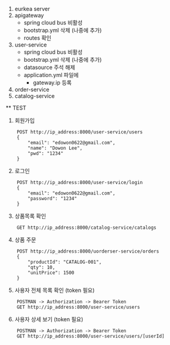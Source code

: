 1. eurkea server 
2. apigateway 
    - spring cloud bus 비활성 
    - bootstrap.yml 삭제 (나중에 추가)
    - routes 확인 
3. user-service
    - spring cloud bus 비활성 
    - bootstrap.yml 삭제 (나중에 추가)
    - datasource 주석 해제 
    - application.yml 파일에 
        - gateway.ip 등록
4. order-service
5. catalog-service

** TEST
1. 회원가입
```
    POST http://ip_address:8000/user-service/users
    {
        "email": "edowon0622@gmail.com",
        "name": "Dowon Lee",
        "pwd": "1234"
    }
```
2. 로그인
```
    POST http://ip_address:8000/user-service/login
    {
        "email": "edowon0622@gmail.com",
        "password": "1234"
    }
```
3. 상품목록 확인
```
    GET http://ip_address:8000/catalog-service/catalogs
```
4. 상품 주문
```
    POST http://ip_address:8000/uorderser-service/orders
    {
        "productId": "CATALOG-001",
        "qty": 10,
        "unitPrice": 1500
    }
```
5. 사용자 전체 목록 확인 (token 필요)
```
    POSTMAN -> Authorization -> Bearer Token
    GET http://ip_address:8000/user-service/users
```
6. 사용자 상세 보기 (token 필요)
``` 
    POSTMAN -> Authorization -> Bearer Token
    GET http://ip_address:8000/user-service/users/[userId]
```    
